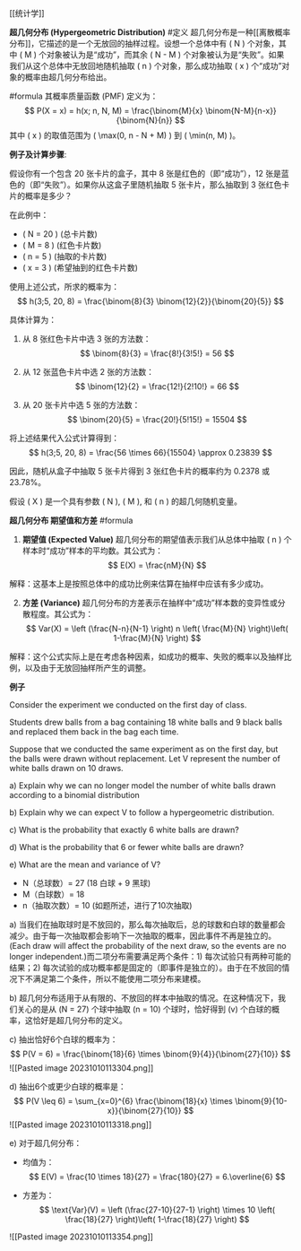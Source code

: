 [[统计学]]

**超几何分布 (Hypergeometric Distribution)**
#定义 
超几何分布是一种[[离散概率分布]]，它描述的是一个无放回的抽样过程。设想一个总体中有 \( N \) 个对象，其中 \( M \) 个对象被认为是“成功”，而其余 \( N - M \) 个对象被认为是“失败”。如果我们从这个总体中无放回地随机抽取 \( n \) 个对象，那么成功抽取 \( x \) 个“成功”对象的概率由超几何分布给出。

#formula 
其概率质量函数 (PMF) 定义为：
$$
P(X = x) = h(x; n, N, M) = \frac{\binom{M}{x} \binom{N-M}{n-x}}{\binom{N}{n}}
$$
其中 \( x \) 的取值范围为 \( \max(0, n - N + M) \) 到 \( \min(n, M) \)。

**例子及计算步骤**:

假设你有一个包含 20 张卡片的盒子，其中 8 张是红色的（即“成功”），12 张是蓝色的（即“失败”）。如果你从这盒子里随机抽取 5 张卡片，那么抽取到 3 张红色卡片的概率是多少？

在此例中：
- \( N = 20 \) (总卡片数)
- \( M = 8 \) (红色卡片数)
- \( n = 5 \) (抽取的卡片数)
- \( x = 3 \) (希望抽到的红色卡片数)

使用上述公式，所求的概率为：
$$
h(3;5, 20, 8) = \frac{\binom{8}{3} \binom{12}{2}}{\binom{20}{5}}
$$

具体计算为：

1. 从 8 张红色卡片中选 3 张的方法数：
$$ \binom{8}{3} = \frac{8!}{3!5!} = 56 $$

2. 从 12 张蓝色卡片中选 2 张的方法数：
$$ \binom{12}{2} = \frac{12!}{2!10!} = 66 $$

3. 从 20 张卡片中选 5 张的方法数：
$$ \binom{20}{5} = \frac{20!}{5!15!} = 15504 $$


将上述结果代入公式计算得到：
$$
h(3;5, 20, 8) = \frac{56 \times 66}{15504} \approx 0.23839
$$

因此，随机从盒子中抽取 5 张卡片得到 3 张红色卡片的概率约为 0.2378 或 23.78%。

假设 \( X \) 是一个具有参数 \( N \), \( M \), 和 \( n \) 的超几何随机变量。


**超几何分布 期望值和方差**
#formula 

1. **期望值 (Expected Value)**
超几何分布的期望值表示我们从总体中抽取 \( n \) 个样本时“成功”样本的平均数。其公式为：
$$
E(X) = \frac{nM}{N}
$$

解释：这基本上是按照总体中的成功比例来估算在抽样中应该有多少成功。

2. **方差 (Variance)**
超几何分布的方差表示在抽样中“成功”样本数的变异性或分散程度。其公式为：
$$
Var(X) =  \left (\frac{N-n}{N-1} \right) n \left( \frac{M}{N} \right)\left( 1-\frac{M}{N} \right)
$$

解释：这个公式实际上是在考虑各种因素，如成功的概率、失败的概率以及抽样比例，以及由于无放回抽样所产生的调整。


**例子**

Consider the experiment we conducted on the first day of class.

Students drew balls from a bag containing 18 white balls and 9 black balls and replaced them back in the bag each time.

Suppose that we conducted the same experiment as on the first day, but the balls were drawn without replacement. Let V represent the number of white balls drawn
on 10 draws.

a) Explain why we can no longer model the number of white balls drawn according to a binomial distribution

b) Explain why we can expect V to follow a hypergeometric distribution.

c) What is the probability that exactly 6 white balls are drawn?

d) What is the probability that 6 or fewer white balls are drawn?

e) What are the mean and variance of V?

- N（总球数）= 27 (18 白球 + 9 黑球)
- M（白球数）= 18
- n（抽取次数）= 10 (如题所述，进行了10次抽取)

a) 当我们在抽取球时是不放回的，那么每次抽取后，总的球数和白球的数量都会减少。由于每一次抽取都会影响下一次抽取的概率，因此事件不再是独立的。(Each draw will affect the probability of the next draw, so the events are no longer independent.)而二项分布需要满足两个条件：1) 每次试验只有两种可能的结果；2) 每次试验的成功概率都是固定的（即事件是独立的）。由于在不放回的情况下不满足第二个条件，所以不能使用二项分布来建模。

b) 超几何分布适用于从有限的、不放回的样本中抽取的情况。在这种情况下，我们关心的是从 \(N = 27\) 个球中抽取 \(n = 10\) 个球时，恰好得到 \(v\) 个白球的概率，这恰好是超几何分布的定义。

c) 抽出恰好6个白球的概率为：
$$ P(V = 6) = \frac{\binom{18}{6} \times \binom{9}{4}}{\binom{27}{10}} $$
![[Pasted image 20231010113304.png]]

d) 抽出6个或更少白球的概率是：
$$ P(V \leq 6) = \sum_{x=0}^{6} \frac{\binom{18}{x} \times \binom{9}{10-x}}{\binom{27}{10}} $$
![[Pasted image 20231010113318.png]]

e) 对于超几何分布：
- 均值为：
$$ E(V) = \frac{10 \times 18}{27} = \frac{180}{27} = 6.\overline{6} $$

- 方差为：
$$ \text{Var}(V) =  \left (\frac{27-10}{27-1} \right) \times 10 \left( \frac{18}{27} \right)\left( 1-\frac{18}{27} \right) $$

![[Pasted image 20231010113354.png]]


